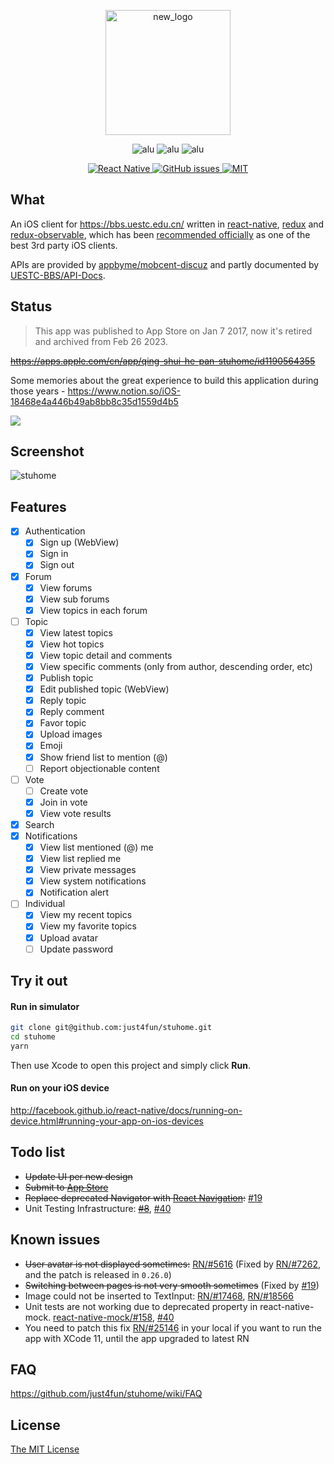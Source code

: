 <p align="center">
  <img width="200" alt="new_logo" src="https://user-images.githubusercontent.com/7512625/34460783-aaf95076-ee53-11e7-8699-3e94b6a0c270.png">
  <p align="center">
    <img alt="alu" src="https://user-images.githubusercontent.com/7512625/49665467-eb50ab80-fa8f-11e8-871c-5928dc2c3cb8.gif" />
    <img alt="alu" src="https://user-images.githubusercontent.com/7512625/49665467-eb50ab80-fa8f-11e8-871c-5928dc2c3cb8.gif" />
    <img alt="alu" src="https://user-images.githubusercontent.com/7512625/49665467-eb50ab80-fa8f-11e8-871c-5928dc2c3cb8.gif" />
  </p>
  <p align="center">
    <a href="https://facebook.github.io/react-native">
      <img alt="React Native" src="https://img.shields.io/badge/react--native-v0.51.0-05A5D1.svg" />
    </a>
    <a href="https://github.com/just4fun/stuhome/issues">
      <img alt="GitHub issues" src="https://img.shields.io/github/issues/just4fun/stuhome.svg" />
    </a>
    <a href="http://opensource.org/licenses/MIT">
      <img alt="MIT" src="https://img.shields.io/dub/l/vibe-d.svg" />
    </a>
  </p>
</p>

## What

An iOS client for https://bbs.uestc.edu.cn/ written in [react-native](https://facebook.github.io/react-native/), [redux](http://redux.js.org/) and [redux-observable](https://redux-observable.js.org/), which has been [recommended officially](https://bbs.uestc.edu.cn/forum.php?mod=viewthread&tid=1554255) as one of the best 3rd party iOS clients.

APIs are provided by [appbyme/mobcent-discuz](https://github.com/appbyme/mobcent-discuz) and partly documented by [UESTC-BBS/API-Docs](https://github.com/UESTC-BBS/API-Docs/wiki/Mobcent-API).

## Status

> This app was published to App Store on Jan 7 2017, now it's retired and archived from Feb 26 2023.

~~https://apps.apple.com/cn/app/qing-shui-he-pan-stuhome/id1190564355~~

Some memories about the great experience to build this application during those years - https://www.notion.so/iOS-18468e4a446b49ab8bb8c35d1559d4b5

![](https://cloud.githubusercontent.com/assets/7512625/12371330/88981098-bc6a-11e5-8511-6e02c5233006.gif)

## Screenshot

![stuhome](https://user-images.githubusercontent.com/7512625/36350789-f5a43838-14d8-11e8-8a90-801e69f665c1.gif)

## Features

- [x] Authentication
  - [x] Sign up (WebView)
  - [x] Sign in
  - [x] Sign out
- [x] Forum
  - [x] View forums
  - [x] View sub forums
  - [x] View topics in each forum
- [ ] Topic
  - [x] View latest topics
  - [x] View hot topics
  - [x] View topic detail and comments
  - [x] View specific comments (only from author, descending order, etc)
  - [x] Publish topic
  - [x] Edit published topic (WebView)
  - [x] Reply topic
  - [x] Reply comment
  - [x] Favor topic
  - [x] Upload images
  - [x] Emoji
  - [x] Show friend list to mention (@)
  - [ ] Report objectionable content
- [ ] Vote
  - [ ] Create vote
  - [x] Join in vote
  - [x] View vote results
- [x] Search
- [x] Notifications
  - [x] View list mentioned (@) me
  - [x] View list replied me
  - [x] View private messages
  - [x] View system notifications
  - [x] Notification alert
- [ ] Individual
  - [x] View my recent topics
  - [x] View my favorite topics
  - [x] Upload avatar
  - [ ] Update password

## Try it out

#### Run in simulator

```bash
git clone git@github.com:just4fun/stuhome.git
cd stuhome
yarn
```
Then use Xcode to open this project and simply click **Run**.

#### Run on your iOS device

http://facebook.github.io/react-native/docs/running-on-device.html#running-your-app-on-ios-devices

## Todo list

- ~~Update UI per new design~~
- ~~Submit to [App Store](https://itunes.apple.com/cn/app/qing-shui-he-pan-stuhome/id1190564355)~~
- ~~Replace deprecated Navigator with [React Navigation](https://github.com/react-navigation/react-navigation):~~ [#19](https://github.com/just4fun/stuhome/pull/19)
- Unit Testing Infrastructure: ~~[#8](https://github.com/just4fun/stuhome/pull/8)~~, [#40](https://github.com/just4fun/stuhome/issues/40)

## Known issues

- ~~User avatar is not displayed sometimes:~~ [RN/#5616](https://github.com/facebook/react-native/issues/5616) (Fixed by [RN/#7262](https://github.com/facebook/react-native/pull/7262), and the patch is released in `0.26.0`)
- ~~Switching between pages is not very smooth sometimes~~ (Fixed by [#19](https://github.com/just4fun/stuhome/pull/19))
- Image could not be inserted to TextInput: [RN/#17468](https://github.com/facebook/react-native/issues/17468), [RN/#18566](https://github.com/facebook/react-native/issues/18566)
- Unit tests are not working due to deprecated property in react-native-mock. [react-native-mock/#158](https://github.com/RealOrangeOne/react-native-mock/pull/158), [#40](https://github.com/just4fun/stuhome/issues/40)
- You need to patch this fix [RN/#25146](https://github.com/facebook/react-native/pull/25146/files#diff-263fc157dfce55895cdc16495b55d190) in your local if you want to run the app with XCode 11, until the app upgraded to latest RN

## FAQ

https://github.com/just4fun/stuhome/wiki/FAQ

## License

[The MIT License](http://opensource.org/licenses/MIT)
